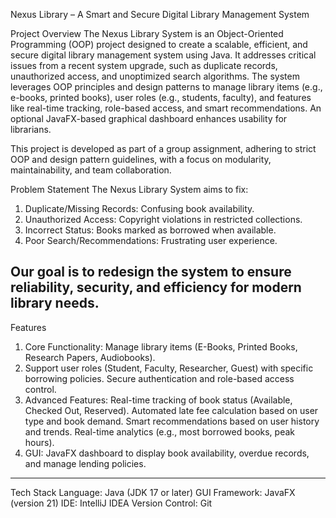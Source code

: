 Nexus Library – A Smart and Secure Digital Library Management System

Project Overview
The Nexus Library System is an Object-Oriented Programming (OOP) project designed to create a scalable, efficient, and secure digital library management system using Java. It addresses critical issues from a recent system upgrade, such as duplicate records, unauthorized access, and unoptimized search algorithms. The system leverages OOP principles and design patterns to manage library items (e.g., e-books, printed books), user roles (e.g., students, faculty), and features like real-time tracking, role-based access, and smart recommendations. An optional JavaFX-based graphical dashboard enhances usability for librarians.

This project is developed as part of a group assignment, adhering to strict OOP and design pattern guidelines, with a focus on modularity, maintainability, and team collaboration.

Problem Statement
The Nexus Library System aims to fix:

1. Duplicate/Missing Records: Confusing book availability.
2. Unauthorized Access: Copyright violations in restricted collections.
3. Incorrect Status: Books marked as borrowed when available.
4. Poor Search/Recommendations: Frustrating user experience.

Our goal is to redesign the system to ensure reliability, security, and efficiency for modern library needs.
------------------------------------------------------------------------------------------------
Features
1. Core Functionality:
Manage library items (E-Books, Printed Books, Research Papers, Audiobooks).
2. Support user roles (Student, Faculty, Researcher, Guest) with specific borrowing policies.
Secure authentication and role-based access control.
3. Advanced Features:
Real-time tracking of book status (Available, Checked Out, Reserved).
Automated late fee calculation based on user type and book demand.
Smart recommendations based on user history and trends.
Real-time analytics (e.g., most borrowed books, peak hours).
4. GUI:
JavaFX dashboard to display book availability, overdue records, and manage lending policies.
------------------------------------------------------------------------------------------------
Tech Stack
Language: Java (JDK 17 or later)
GUI Framework: JavaFX (version 21)
IDE: IntelliJ IDEA
Version Control: Git
